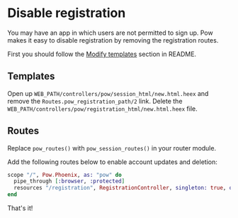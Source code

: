 # Disable registration

You may have an app in which users are not permitted to sign up. Pow makes it easy to disable registration by removing the registration routes.

First you should follow the [Modify templates](../README.md#modify-templates) section in README.

## Templates

Open up `WEB_PATH/controllers/pow/session_html/new.html.heex` and remove the `Routes.pow_registration_path/2` link. Delete the `WEB_PATH/controllers/pow/registration_html/new.html.heex` file.

## Routes

Replace `pow_routes()` with `pow_session_routes()` in your router module.

Add the following routes below to enable account updates and deletion:

```elixir
scope "/", Pow.Phoenix, as: "pow" do
  pipe_through [:browser, :protected]
  resources "/registration", RegistrationController, singleton: true, only: [:edit, :update, :delete]
end
```

That's it!
